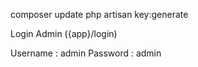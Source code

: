 composer update
php artisan key:generate

Login Admin ({app}/login)

Username : admin
Password : admin
